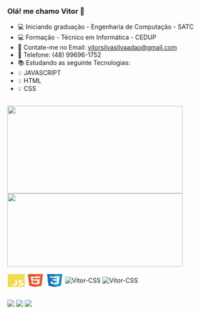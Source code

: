 ### Olá! me chamo Vitor 👋

- 💻 Iniciando graduação - Engenharia de Computação - SATC
- 💻 Formação - Técnico em Informática - CEDUP
- 📩 Contate-me no Email: vitorsilvasilvaadao@gmail.com
- 💬 Telefone: (48) 99696-1752
- 📚 Estudando as seguinte Tecnologias:
-  💡 JAVASCRIPT
-  💡 HTML
-  💡 CSS

  
  ##

<div display>
  <a href="https://github.com/anuraghazra/github-readme-stats">
  <img width=400 height=200 align="center" src="https://github-readme-stats.vercel.app/api?username=vitoradao&theme=radical&show_icons=true" />
</a>
<a href="https://github.com/anuraghazra/convoychat">
  <img width=400 height=167 align="center" src="https://github-readme-stats.vercel.app/api/top-langs?username=vitoradao&layout=compact&langs_count=8&card_width=320" />
</a>
</div>


 <div style="display: inline_block"><br>
  <img align="center" alt="Rafa-Js" height="30" width="40" src="https://raw.githubusercontent.com/devicons/devicon/master/icons/javascript/javascript-plain.svg">
  <img align="center" alt="Vitor-HTML" height="30" width="40" src="https://raw.githubusercontent.com/devicons/devicon/master/icons/html5/html5-original.svg">
  <img align="center" alt="Vitor-CSS" height="30" width="40" src="https://raw.githubusercontent.com/devicons/devicon/master/icons/css3/css3-original.svg">  
   <img align="center" alt="Vitor-CSS" height="30" width="40" src="https://cdn.jsdelivr.net/gh/devicons/devicon@latest/icons/figma/figma-original.svg" />
   <img align="center" alt="Vitor-CSS" height="35" width="45" src="https://cdn.jsdelivr.net/gh/devicons/devicon@latest/icons/bootstrap/bootstrap-original.svg" />
</div>
  
  ##
 
<div> 
  <a href="https://www.instagram.com/vitorsilva_ada0" target="_blank"><img src="https://img.shields.io/badge/-Instagram-%23E4405F?style=for-the-badge&logo=instagram&logoColor=white" target="_blank"></a>
  <a href =""><img src="https://img.shields.io/badge/Gmail-D14836?style=for-the-badge&logo=gmail&logoColor=white" target="_blank"></a>
  <a href="https://www.linkedin.com/in/vitor-ad%C3%A3o-a02667298/" target="_blank"><img src="https://img.shields.io/badge/-LinkedIn-%230077B5?style=for-the-badge&logo=linkedin&logoColor=white" target="_blank"></a> 
  
</div>
